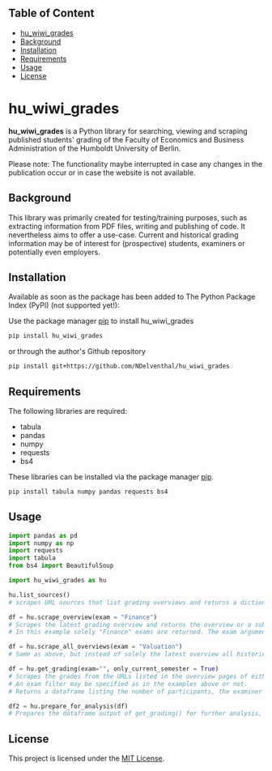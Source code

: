<!-- TOC -->
## Table of Content
- [hu_wiwi_grades](#hu_wiwi_grades) 
- [Background](#background)
- [Installation](#installation)
- [Requirements](#requirements)
- [Usage](#usage)
- [License](#license)
<!-- /TOC -->

# hu_wiwi_grades

**hu_wiwi_grades** is a Python library for searching, viewing and scraping published students' grading of the Faculty of Economics and Business Administration of the Humboldt University of Berlin.

Please note: The functionality maybe interrupted in case any changes in the publication occur or in case the website is not available.  

## Background

This library was primarily created for testing/training purposes, such as extracting information from PDF files, writing and publishing of code. It nevertheless aims to offer a use-case. Current and historical grading information may be of interest for (prospective) students, examiners or potentially even employers.   

## Installation

Available as soon as the package has been added to The Python Package Index (PyPI) (not supported yet!): 

Use the package manager [pip](https://pip.pypa.io/en/stable/) to install hu_wiwi_grades

```bash
pip install hu_wiwi_grades
```
or through the author's Github repository 

```bash
pip install git+https://github.com/NDelventhal/hu_wiwi_grades
```

## Requirements 

The following libraries are required: 
- tabula
- pandas
- numpy
- requests 
- bs4

These libraries can be installed via the package manager [pip](https://pip.pypa.io/en/stable/).

```bash
pip install tabula numpy pandas requests bs4
```

## Usage

```python
import pandas as pd
import numpy as np
import requests
import tabula
from bs4 import BeautifulSoup

import hu_wiwi_grades as hu

hu.list_sources() 
# scrapes URL sources that list grading overviews and returns a dictionary containing the semesters as keys and the URLs as values. 

df = hu.scrape_overview(exam = "Finance") 
# Scrapes the latest grading overview and returns the overview or a subset based on the entered exam specification.
# In this example solely "Finance" exams are returned. The exam arguments defaults to "" (no filtering).  

df = hu.scrape_all_overviews(exam = "Valuation") 
# Same as above, but instead of solely the latest overview all historical overviews are pulled. Typically, a few semesters are available.

df = hu.get_grading(exam="", only_current_semester = True) 
# Scrapes the grades from the URLs listed in the overview pages of either only the latest semester (only_current_semester = True) or all (only_current_semester = False). 
# An exam filter may be specified as in the examples above or not.
# Returns a dataframe listing the number of participants, the examiner and all grades as variables. 

df2 = hu.prepare_for_analysis(df) 
# Prepares the dataframe output of get_grading() for further analysis, such as visualisations, descriptive statistics or regression analysis.
```

## License

This project is licensed under the [MIT License](https://github.com/NDelventhal/hu_wiwi_grades/blob/main/LICENSE).
